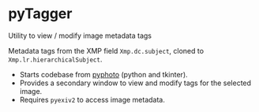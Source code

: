 # pyTagger
Utility to view / modify image metadata tags

Metadata tags from the XMP field `Xmp.dc.subject`, cloned to `Xmp.lr.hierarchicalSubject`.

- Starts codebase from [pyphoto](https://learning-python.com/pygadgets.html) (python and tkinter).
- Provides a secondary window to view and modify tags for the selected image.
- Requires `pyexiv2` to access image metadata.
 
